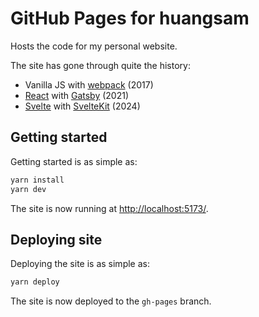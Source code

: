 # GitHub Pages for huangsam

Hosts the code for my personal website.

The site has gone through quite the history:

- Vanilla JS with [webpack] (2017)
- [React] with [Gatsby] (2021)
- [Svelte] with [SvelteKit] (2024)

## Getting started

Getting started is as simple as:

```bash
yarn install
yarn dev
```

The site is now running at <http://localhost:5173/>.

## Deploying site

Deploying the site is as simple as:

```bash
yarn deploy
```

The site is now deployed to the `gh-pages` branch.

[Gatsby]: https://www.gatsbyjs.com/
[React]: https://react.dev/
[SvelteKit]: https://kit.svelte.dev/
[Svelte]: https://svelte.dev/
[webpack]: https://webpack.js.org/
